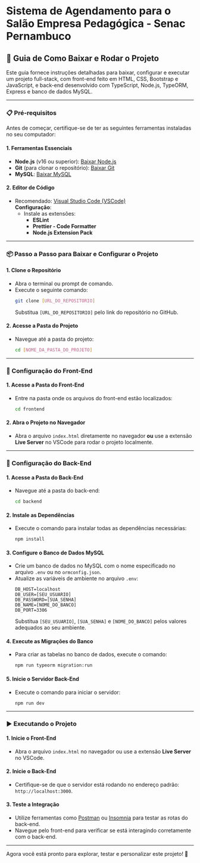 # Sistema de Agendamento para o Salão Empresa Pedagógica - Senac Pernambuco


## 🚀 Guia de Como Baixar e Rodar o Projeto

Este guia fornece instruções detalhadas para baixar, configurar e executar um projeto full-stack, com front-end feito em HTML, CSS, Bootstrap e JavaScript, e back-end desenvolvido com TypeScript, Node.js, TypeORM, Express e banco de dados MySQL.

---

### 📋 Pré-requisitos

Antes de começar, certifique-se de ter as seguintes ferramentas instaladas no seu computador:

#### 1. Ferramentas Essenciais
- **Node.js** (v16 ou superior): [Baixar Node.js](https://nodejs.org/)
- **Git** (para clonar o repositório): [Baixar Git](https://git-scm.com/)
- **MySQL**: [Baixar MySQL](https://dev.mysql.com/downloads/mysql/)

#### 2. Editor de Código
- Recomendado: [Visual Studio Code (VSCode)](https://code.visualstudio.com/download)  
  **Configuração**:
  - Instale as extensões:
    - **ESLint**
    - **Prettier - Code Formatter**
    - **Node.js Extension Pack**

---

### 📦 Passo a Passo para Baixar e Configurar o Projeto

#### 1. Clone o Repositório
- Abra o terminal ou prompt de comando.
- Execute o seguinte comando:
  ```bash
  git clone [URL_DO_REPOSITORIO]
  ```
  Substitua `[URL_DO_REPOSITORIO]` pelo link do repositório no GitHub.

#### 2. Acesse a Pasta do Projeto
- Navegue até a pasta do projeto:
  ```bash
  cd [NOME_DA_PASTA_DO_PROJETO]
  ```

---

### 🔧 Configuração do Front-End

#### 1. Acesse a Pasta do Front-End
- Entre na pasta onde os arquivos do front-end estão localizados:
  ```bash
  cd frontend
  ```

#### 2. Abra o Projeto no Navegador
- Abra o arquivo `index.html` diretamente no navegador **ou** use a extensão **Live Server** no VSCode para rodar o projeto localmente.

---

### 🔧 Configuração do Back-End

#### 1. Acesse a Pasta do Back-End
- Navegue até a pasta do back-end:
  ```bash
  cd backend
  ```

#### 2. Instale as Dependências
- Execute o comando para instalar todas as dependências necessárias:
  ```bash
  npm install
  ```

#### 3. Configure o Banco de Dados MySQL
- Crie um banco de dados no MySQL com o nome especificado no arquivo `.env` ou no `ormconfig.json`.
- Atualize as variáveis de ambiente no arquivo `.env`:
  ```env
  DB_HOST=localhost
  DB_USER=[SEU_USUARIO]
  DB_PASSWORD=[SUA_SENHA]
  DB_NAME=[NOME_DO_BANCO]
  DB_PORT=3306
  ```
  Substitua `[SEU_USUARIO]`, `[SUA_SENHA]` e `[NOME_DO_BANCO]` pelos valores adequados ao seu ambiente.

#### 4. Execute as Migrações do Banco
- Para criar as tabelas no banco de dados, execute o comando:
  ```bash
  npm run typeorm migration:run
  ```

#### 5. Inicie o Servidor Back-End
- Execute o comando para iniciar o servidor:
  ```bash
  npm run dev
  ```

---

### ▶️ Executando o Projeto

#### 1. Inicie o Front-End
- Abra o arquivo `index.html` no navegador ou use a extensão **Live Server** no VSCode.

#### 2. Inicie o Back-End
- Certifique-se de que o servidor está rodando no endereço padrão: `http://localhost:3000`.

#### 3. Teste a Integração
- Utilize ferramentas como [Postman](https://www.postman.com/) ou [Insomnia](https://insomnia.rest/) para testar as rotas do back-end.
- Navegue pelo front-end para verificar se está interagindo corretamente com o back-end.

---

Agora você está pronto para explorar, testar e personalizar este projeto! 🎉
```
